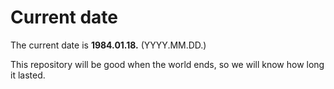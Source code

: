 # Current date

The current date is **1984.01.18.** (YYYY.MM.DD.)

This repository will be good when the world ends, so we will know how long it lasted.